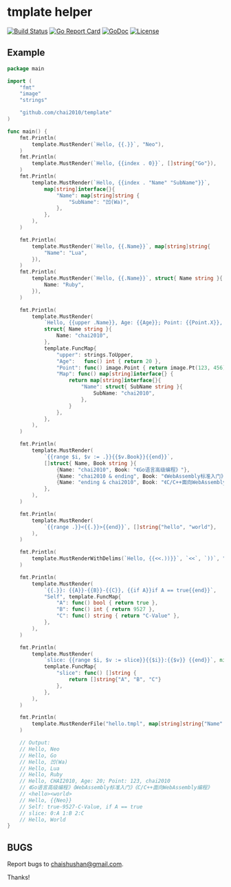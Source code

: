 # tmplate helper

[![Build Status](https://travis-ci.org/chai2010/template.svg)](https://travis-ci.org/chai2010/template)
[![Go Report Card](https://goreportcard.com/badge/github.com/chai2010/template)](https://goreportcard.com/report/github.com/chai2010/template)
[![GoDoc](https://godoc.org/github.com/chai2010/template?status.svg)](https://godoc.org/github.com/chai2010/template)
[![License](http://img.shields.io/badge/license-BSD-blue.svg)](https://github.com/chai2010/template/blob/master/LICENSE)


## Example

```go
package main

import (
	"fmt"
	"image"
	"strings"

	"github.com/chai2010/template"
)

func main() {
	fmt.Println(
		template.MustRender(`Hello, {{.}}`, "Neo"),
	)
	fmt.Println(
		template.MustRender(`Hello, {{index . 0}}`, []string{"Go"}),
	)
	fmt.Println(
		template.MustRender(`Hello, {{index . "Name" "SubName"}}`,
			map[string]interface{}{
				"Name": map[string]string {
					"SubName": "凹(Wa)",
				},
			},
		),
	)

	fmt.Println(
		template.MustRender(`Hello, {{.Name}}`, map[string]string{
			"Name": "Lua",
		}),
	)
	fmt.Println(
		template.MustRender(`Hello, {{.Name}}`, struct{ Name string }{
			Name: "Ruby",
		}),
	)

	fmt.Println(
		template.MustRender(
			`Hello, {{upper .Name}}, Age: {{Age}}; Point: {{Point.X}}, {{Map.Name.SubName}}`,
			struct{ Name string }{
				Name: "chai2010",
			},
			template.FuncMap{
				"upper": strings.ToUpper,
				"Age":   func() int { return 20 },
				"Point": func() image.Point { return image.Pt(123, 456) },
				"Map": func() map[string]interface{} {
					return map[string]interface{}{
						"Name": struct{ SubName string }{
							SubName: "chai2010",
						},
					}
				},
			},
		),
	)

	fmt.Println(
		template.MustRender(
			`{{range $i, $v := .}}{{$v.Book}}{{end}}`,
			[]struct{ Name, Book string }{
				{Name: "chai2010", Book: "《Go语言高级编程》"},
				{Name: "chai2010 & ending", Book: "《WebAssembly标准入门》"},
				{Name: "ending & chai2010", Book: "《C/C++面向WebAssembly编程》"},
			},
		),
	)

	fmt.Println(
		template.MustRender(
			`{{range .}}<{{.}}>{{end}}`, []string{"hello", "world"},
		),
	)

	fmt.Println(
		template.MustRenderWithDelims(`Hello, {{<<.))}}`, `<<`, `))`, "Neo"),
	)

	fmt.Println(
		template.MustRender(
			`{{.}}: {{A}}-{{B}}-{{C}}, {{if A}}if A == true{{end}}`,
			"Self", template.FuncMap{
				"A": func() bool { return true },
				"B": func() int { return 9527 },
				"C": func() string { return "C-Value" },
			},
		),
	)

	fmt.Println(
		template.MustRender(
			`slice: {{range $i, $v := slice}}{{$i}}:{{$v}} {{end}}`, nil,
			template.FuncMap{
				"slice": func() []string {
					return []string{"A", "B", "C"}
				},
			},
		),
	)

	fmt.Println(
		template.MustRenderFile("hello.tmpl", map[string]string{"Name": "World"}),
	)

	// Output:
	// Hello, Neo
	// Hello, Go
	// Hello, 凹(Wa)
	// Hello, Lua
	// Hello, Ruby
	// Hello, CHAI2010, Age: 20; Point: 123, chai2010
	// 《Go语言高级编程》《WebAssembly标准入门》《C/C++面向WebAssembly编程》
	// <hello><world>
	// Hello, {{Neo}}
	// Self: true-9527-C-Value, if A == true
	// slice: 0:A 1:B 2:C
	// Hello, World
}
```

## BUGS

Report bugs to <chaishushan@gmail.com>.

Thanks!
